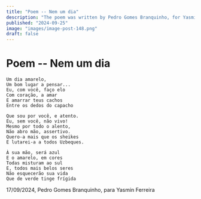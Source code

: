 ```yaml
---
title: "Poem -- Nem um dia"
description: "The poem was written by Pedro Gomes Branquinho, for Yasmin Ferreira. It is called um dia amarelo"
published: "2024-09-25"
image: "images/image-post-148.png"
draft: false
---
```


# Poem -- Nem um dia

``` poem
Um dia amarelo,
Um bom lugar a pensar...
Eu, com você, faço elo
Com coração, a amar
E amarrar teus cachos
Entre os dedos do capacho

Que sou por você, e atento.
Eu, sem você, não vivo!
Mesmo por todo o alento,
Não abro mão, assertivo.
Quero-a mais que os sheikes
E lutarei-a a todos Uzbeques.

À sua mão, será azul
E o amarelo, em cores
Todas misturam ao sul
E, todos mais belos seres
Não esquecerão sua vida
Que de verde tinge frígida
```

17/09/2024, Pedro Gomes Branquinho, para Yasmin Ferreira
